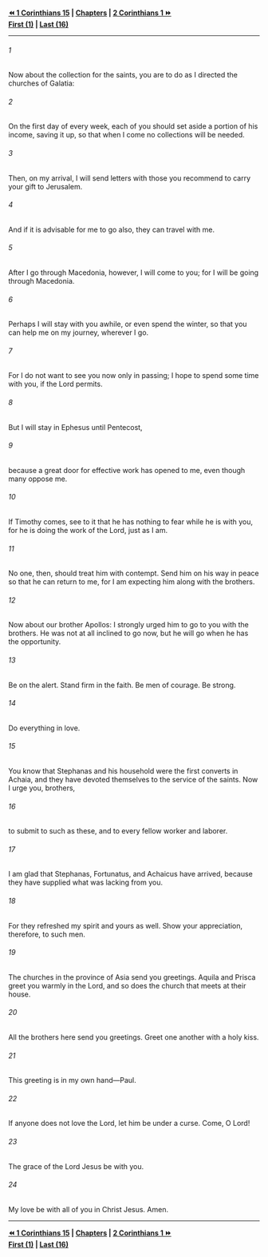   
**[⏪ 1 Corinthians 15](./1%20Corinthians%2015.md) | [Chapters](./_index.md) | [2 Corinthians 1 ⏩](../44.47%202%20Corinthians/2%20Corinthians%201.md)**  
**[First (1)](./1%20Corinthians%201.md) | [Last (16)](1%20Corinthians%2016.md)**  
  
---  
  
###### 1  
Now about the collection for the saints, you are to do as I directed the churches of Galatia:  
  
###### 2  
On the first day of every week, each of you should set aside a portion of his income, saving it up, so that when I come no collections will be needed.  
  
###### 3  
Then, on my arrival, I will send letters with those you recommend to carry your gift to Jerusalem.  
  
###### 4  
And if it is advisable for me to go also, they can travel with me.  
  
###### 5  
After I go through Macedonia, however, I will come to you; for I will be going through Macedonia.  
  
###### 6  
Perhaps I will stay with you awhile, or even spend the winter, so that you can help me on my journey, wherever I go.  
  
###### 7  
For I do not want to see you now only in passing; I hope to spend some time with you, if the Lord permits.  
  
###### 8  
But I will stay in Ephesus until Pentecost,  
  
###### 9  
because a great door for effective work has opened to me, even though many oppose me.  
  
###### 10  
If Timothy comes, see to it that he has nothing to fear while he is with you, for he is doing the work of the Lord, just as I am.  
  
###### 11  
No one, then, should treat him with contempt. Send him on his way in peace so that he can return to me, for I am expecting him along with the brothers.  
  
###### 12  
Now about our brother Apollos: I strongly urged him to go to you with the brothers. He was not at all inclined to go now, but he will go when he has the opportunity.  
  
###### 13  
Be on the alert. Stand firm in the faith. Be men of courage. Be strong.  
  
###### 14  
Do everything in love.  
  
###### 15  
You know that Stephanas and his household were the first converts in Achaia, and they have devoted themselves to the service of the saints. Now I urge you, brothers,  
  
###### 16  
to submit to such as these, and to every fellow worker and laborer.  
  
###### 17  
I am glad that Stephanas, Fortunatus, and Achaicus have arrived, because they have supplied what was lacking from you.  
  
###### 18  
For they refreshed my spirit and yours as well. Show your appreciation, therefore, to such men.  
  
###### 19  
The churches in the province of Asia send you greetings. Aquila and Prisca greet you warmly in the Lord, and so does the church that meets at their house.  
  
###### 20  
All the brothers here send you greetings. Greet one another with a holy kiss.  
  
###### 21  
This greeting is in my own hand—Paul.  
  
###### 22  
If anyone does not love the Lord, let him be under a curse. Come, O Lord!  
  
###### 23  
The grace of the Lord Jesus be with you.  
  
###### 24  
My love be with all of you in Christ Jesus. Amen.  
  
  
---  
  
**[⏪ 1 Corinthians 15](./1%20Corinthians%2015.md) | [Chapters](./_index.md) | [2 Corinthians 1 ⏩](../44.47%202%20Corinthians/2%20Corinthians%201.md)**  
**[First (1)](./1%20Corinthians%201.md) | [Last (16)](1%20Corinthians%2016.md)**  
  
